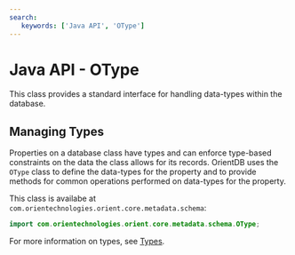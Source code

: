 ```yaml
---
search:
   keywords: ['Java API', 'OType']
---
```


# Java API - OType

This class provides a standard interface for handling data-types within the database.

## Managing Types

Properties on a database class have types and can enforce type-based constraints on the data the class allows for its records.  OrientDB uses the `OType` class to define the data-types for the property and to provide methods for common operations performed on data-types for the property.

This class is availabe at `com.orientechnologies.orient.core.metadata.schema`:

```java
import com.orientechnologies.orient.core.metadata.schema.OType;
```

For more information on types, see [Types](../../general/Types.md).








